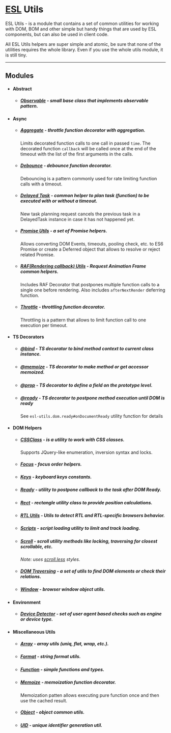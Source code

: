 # [ESL](../../../README.md) Utils

<a name="intro"></a>

ESL Utils - is a module that contains a set of common utilities for working with DOM, BOM and other simple but handy things that are used by ESL components, but can also be used in client code.

All ESL Utils helpers are super simple and atomic, be sure that none of the utilities requires the whole library. 
Even if you use the whole utils module, it is still tiny.

---

## Modules

- #### Abstract

  - ##### [Observable](./abstract/observable.ts) - small base class that implements observable pattern. 


- #### Async
  
  - ##### [Aggregate](./async/aggregate.ts) - throttle function decorator with aggregation.
    Limits decorated function calls to one call in passed `time`. The decorated function `callback` will be called once 
    at the end of the timeout with the list of the first arguments in the calls.

  - ##### [Debounce](./async/debounce.ts) - debounce function decorator.
    Debouncing is a pattern commonly used for rate limiting function calls with a timeout.

  - ##### [Delayed Task](./async/delayed-task.ts) - common helper to plan task (function) to be executed with or without a timeout.
    New task planning request cancels the previous task in a DelayedTask instance in case it has not happened yet. 

  - ##### [Promise Utils](./async/promise.ts) - a set of Promise helpers.
    Allows converting DOM Events, timeouts, pooling check, etc. to ES6 Promise or create a Deferred object 
    that allows to resolve or reject related Promise.

  - ##### [RAF(Rendering callback) Utils](./async/raf.ts) - Request Animation Frame common helpers.
    Includes RAF Decorator that postpones multiple function calls to a single one before rendering. 
    Also includes `afterNextRender` deferring function.

  - ##### [Throttle](./async/throttle.ts) - throttling function decorator.
    Throttling is a pattern that allows to limit function call to one execution per timeout.


- #### TS Decorators

    - ##### [@bind](./decorators/bind.ts) - TS decorator to bind method context to current class instance.

    - ##### [@memoize](./decorators/memoize.ts) - TS decorator to make method or get accessor memoized.

    - ##### [@prop](./decorators/prop.ts) - TS decorator to define a field on the prototype level.

    - ##### [@ready](./decorators/ready.ts) - TS decorator to postpone method execution until DOM is ready 
      See `esl-utils.dom.ready#onDocumentReady` utility function for details

- #### DOM Helpers

    - ##### [CSSClass](./dom/class.ts) - is a utility to work with CSS classes. 
      Supports JQuery-like enumeration, inversion syntax and locks.  

    - ##### [Focus](./dom/focus.ts) - focus order helpers.

    - ##### [Keys](./dom/keys.ts) - keyboard keys constants.

    - ##### [Ready](./dom/ready.ts) - utility to postpone callback to the task after DOM Ready.

    - ##### [Rect](./dom/rect.ts) - rectangle utility class to provide position calculations.

    - ##### [RTL Utils](./dom/rtl.ts) - Utils to detect RTL and RTL-specific browsers behavior.
  
    - ##### [Scripts](./dom/script.ts) - script loading utility to limit and track loading.
  
    - ##### [Scroll](./dom/scroll.ts) - scroll utility methods like locking, traversing for closest scrollable, etc. 
      *Note: uses [scroll.less](./dom/scroll.less) styles.*
  
    - ##### [DOM Traversing](./dom/traversing.ts) - a set of utils to find DOM elements or check their relations.

    - ##### [Window](./dom/window.ts) - browser window object utils.
  
- #### Environment
  
    - ##### [Device Detector](./environment/device-detector.ts) - set of user agent based checks such as engine or device type.

- #### Miscellaneous Utils

    - ##### [Array](./misc/array.ts) - array utils (uniq, flat, wrap, etc.).
  
    - ##### [Format](./misc/format.ts) - string format utils.
  
    - ##### [Function](./misc/functions.ts) - simple functions and types.
  
    - ##### [Memoize](./misc/memoize.ts) - memoization function decorator. 
      Memoization patten allows executing pure function once and then use the cached result.
  
    - ##### [Object](./misc/object.ts) - object common utils.
  
    - ##### [UID](./misc/uid.ts) - unique identifier generation util.
